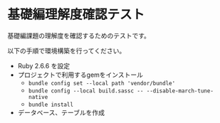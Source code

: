 # 基礎編理解度確認テスト
  
基礎編課題の理解度を確認するためのテストです。

以下の手順で環境構築を行ってください。

- Ruby 2.6.6 を設定
- プロジェクトで利用するgemをインストール
  - `bundle config set --local path 'vendor/bundle'` 
  - `bundle config --local build.sassc -- --disable-march-tune-native`
  - `bundle install`
- データベース、テーブルを作成
